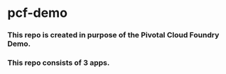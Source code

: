 # pcf-demo

### This repo is created in purpose of the Pivotal Cloud Foundry Demo.

### This repo consists of 3 apps.
